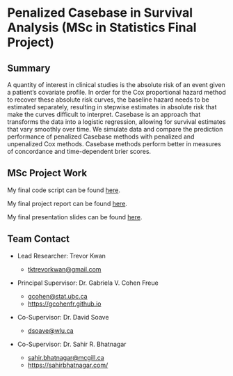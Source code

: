 # Penalized Casebase in Survival Analysis (MSc in Statistics Final Project)

## Summary

A quantity of interest in clinical studies is the absolute risk of an event given a patient’s covariate profile. In order for the Cox proportional hazard method to recover these absolute risk curves, the baseline hazard needs to be estimated separately, resulting in stepwise estimates in absolute risk that make the curves difficult to interpret. Casebase is an approach that transforms the data into a logistic regression, allowing for survival estimates that vary smoothly over time. We simulate data and compare the prediction performance of penalized Casebase methods with penalized and unpenalized Cox methods. Casebase methods perform better in measures of concordance and time-dependent brier scores.

## MSc Project Work

My final code script can be found [here](https://github.com/trevorkwan/Penalized-Casebase-in-Survival-Analysis-MSc-Project-/blob/main/R/final_code_casebase_sim_study.Rmd).

My final project report can be found [here](https://github.com/trevorkwan/Penalized-Casebase-in-Survival-Analysis-MSc-Project-/blob/main/reports/Final_MSc_Final_Project_Report_Trevor.pdf).

My final presentation slides can be found [here](https://github.com/trevorkwan/Penalized-Casebase-in-Survival-Analysis-MSc-Project-/blob/main/presentations/Final_MSc_Final_Presentation_Trevor.pdf).

## Team Contact

- Lead Researcher: Trevor Kwan
  - tktrevorkwan@gmail.com

- Principal Supervisor: Dr. Gabriela V. Cohen Freue
  - gcohen@stat.ubc.ca
  - https://gcohenfr.github.io

- Co-Supervisor: Dr. David Soave
  - dsoave@wlu.ca

- Co-Supervisor: Dr. Sahir R. Bhatnagar
  - sahir.bhatnagar@mcgill.ca
  - https://sahirbhatnagar.com/
